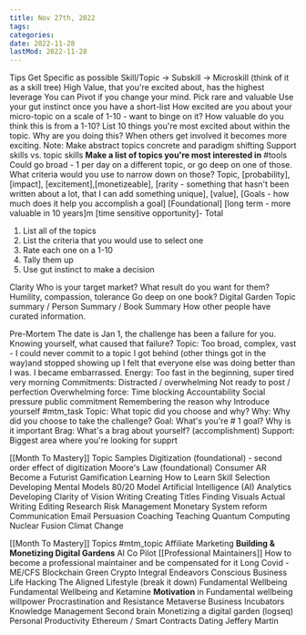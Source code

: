 ```yaml
---
title: Nov 27th, 2022
tags:
categories:
date: 2022-11-28
lastMod: 2022-11-28
---
```

Tips
Get Specific as possible
Skill/Topic -> Subskill -> Microskill (think of it as a skill tree)
High Value, that you're excited about, has the highest leverage
You can Pivot if you change your mind.
Pick rare and valuable
Use your gut instinct once you have a short-list
How excited are you about your micro-topic on a scale of 1-10 - want to binge on it?
How valuable do you think this is from a 1-10?
List 10 things you're most excited about within the topic. Why are you doing this? When others get involved it becomes more exciting.
Note: Make abstract topics concrete and paradigm shifting
Support skills vs. topic skills
**Make a list of topics you're most interested in** #tools
Could go broad - 1 per day on a different topic, or go deep on one of those. What criteria would you use to narrow down on those?
Topic, [probability], [impact], [excitement],[monetizeable], [rarity - something that hasn't been written about a lot, that I can add something unique], [value], [Goals - how much does it help you accomplish a goal] [Foundational] [long term - more valuable in 10 years]m [time sensitive opportunity]- Total
1. List all of the topics
2. List the criteria that you would use to select one
3. Rate each one on a 1-10
4. Tally them up
5. Use gut instinct to make a decision

Clarity
Who is your target market?
What result do you want for them? Humility, compassion, tolerance
Go deep on one book?
Digital Garden
Topic summary / Person Summary / Book Summary
How other people have curated information.

Pre-Mortem
The date is Jan 1, the challenge has been a failure for you. Knowing yourself, what caused that failure?
Topic: Too broad, complex, vast - I could never commit to a topic
I got behind (other things got in the way)and stopped showing up
I felt that everyone else was doing better than I was. I became embarrassed.
Energy: Too fast in the beginning, super tired very morning
Commitments: Distracted / overwhelming
Not ready to post / perfection
Overwhelming force:
Time blocking
Accountability
Social pressure
public commitment
Remembering the reason why
Introduce yourself #mtm_task
Topic: What topic did you choose and why?
Why: Why did you choose to take the challenge?
Goal: What's you're # 1  goal? Why is it important
Brag: What's a brag about yourself? (accomplishment)
Support: Biggest area where you're looking for supprt



[[Month To Mastery]] Topic Samples
Digitization (foundational) - second order effect of digitization
Moore's Law (foundational)
Consumer AR
Become a Futurist
Gamification
Learning How to Learn
Skill Selection
Developing Mental Models
80/20 Model
Artificial Intelligence (AI)
Analytics
Developing Clarity of Vision
Writing
Creating Titles
Finding Visuals
Actual Writing
Editing
Research
Risk Management
Monetary System reform
Communication
Email Persuasion
Coaching
Teaching
Quantum Computing
Nuclear Fusion
Climat Change

[[Month To Mastery]] Topics #mtm_topic
Affiliate Marketing
**Building & Monetizing Digital Gardens**
AI
Co Pilot
[[Professional Maintainers]] How to become a professional maintainer and be compensated for it
Long Covid - ME/CFS
Blockchain
Green Crypto
Integral Endeavors
Conscious Business
Life Hacking
The Aligned Lifestyle (break it down)
Fundamental Wellbeing
Fundamental Wellbeing and Ketamine
**Motivation** in Fundamental wellbeing
willpower
Procrastination and Resistance
Metaverse
Business Incubators
Knowledge Management
Second brain
Monetizing a digital garden (logseq)
Personal Productivity
Ethereum / Smart Contracts
Dating
Jeffery Martin